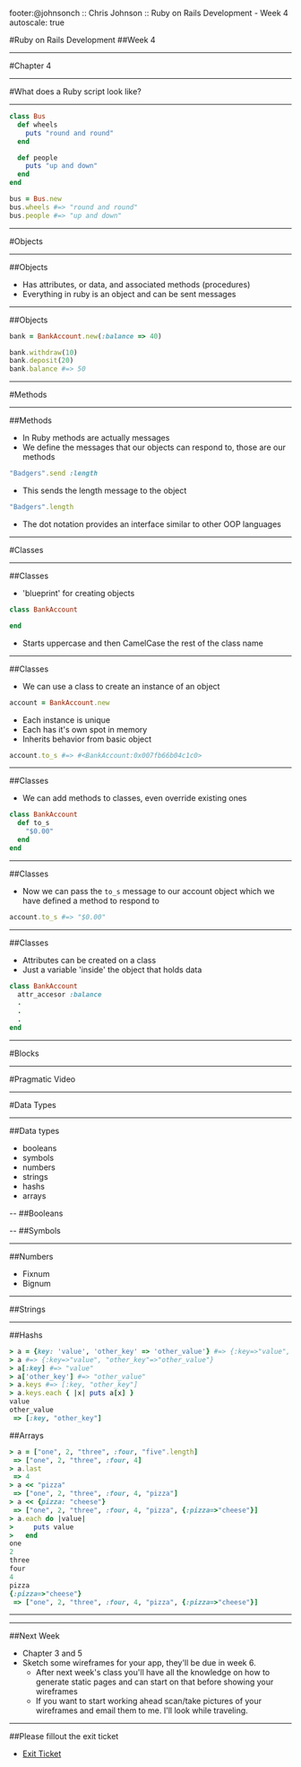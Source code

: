 footer:@johnsonch :: Chris Johnson :: Ruby on Rails Development - Week 4
autoscale: true

#Ruby on Rails Development
##Week 4

---
#Chapter 4

---
#What does a Ruby script look like?

---
```ruby
class Bus
  def wheels
    puts "round and round"
  end

  def people
    puts "up and down"
  end
end
```

```ruby
bus = Bus.new
bus.wheels #=> "round and round"
bus.people #=> "up and down"
```

---
#Objects

---
##Objects
* Has attributes, or data, and associated methods (procedures)
* Everything in ruby is an object and can be sent messages

---
##Objects
```ruby
bank = BankAccount.new(:balance => 40)

bank.withdraw(10)
bank.deposit(20)
bank.balance #=> 50
```

---
#Methods

---
##Methods
* In Ruby methods are actually messages
* We define the messages that our objects can respond to, those are our methods
```ruby
"Badgers".send :length
```
* This sends the length message to the object
```ruby
"Badgers".length
```
* The dot notation provides an interface similar to other OOP languages

---
#Classes

---
##Classes
* 'blueprint' for creating objects

```ruby
class BankAccount

end
```
* Starts uppercase and then CamelCase the rest of the class name

---
##Classes
* We can use a class to create an instance of an object

```ruby
account = BankAccount.new
```
* Each instance is unique
* Each has it's own spot in memory
* Inherits behavior from basic object

```ruby
account.to_s #=> #<BankAccount:0x007fb66b04c1c0>
```

---
##Classes
* We can add methods to classes, even override existing ones

```ruby
class BankAccount
  def to_s
    "$0.00"
  end
end
```

---
##Classes

* Now we can pass the ```to_s``` message to our account object which we have defined a method to respond to

```ruby
account.to_s #=> "$0.00"
```

---
##Classes
* Attributes can be created on a class
* Just a variable 'inside' the object that holds data

```ruby
class BankAccount
  attr_accesor :balance
  .
  .
  .
end
```

---
#Blocks

---
#Pragmatic Video

---
#Data Types

---
##Data types
* booleans
* symbols
* numbers
* strings
* hashs
* arrays

--
##Booleans

--
##Symbols

---
##Numbers
* Fixnum
* Bignum

---
##Strings

---
##Hashs

```ruby
> a = {key: 'value', 'other_key' => 'other_value'} #=> {:key=>"value", "other_key"=>"other_value"}
> a #=> {:key=>"value", "other_key"=>"other_value"}
> a[:key] #=> "value"
> a['other_key'] #=> "other_value"
> a.keys #=> [:key, "other_key"]
> a.keys.each { |x| puts a[x] }
value
other_value
 => [:key, "other_key"]
```

##Arrays

```ruby
> a = ["one", 2, "three", :four, "five".length]
 => ["one", 2, "three", :four, 4]
> a.last
 => 4
> a << "pizza"
 => ["one", 2, "three", :four, 4, "pizza"]
> a << {pizza: "cheese"}
 => ["one", 2, "three", :four, 4, "pizza", {:pizza=>"cheese"}]
> a.each do |value|
>     puts value
>   end
one
2
three
four
4
pizza
{:pizza=>"cheese"}
 => ["one", 2, "three", :four, 4, "pizza", {:pizza=>"cheese"}]
```

---

---
##Next Week
* Chapter 3 and 5
* Sketch some wireframes for your app, they'll be due in week 6.
    * After next week's class you'll have all the knowledge on how to generate static pages and can start on that before showing your wireframes
    * If you want to start working ahead scan/take pictures of your wireframes and email them to me.  I'll look while traveling.

---

##Please fillout the exit ticket
* [Exit Ticket](http://bit.ly/2b6u10C)
